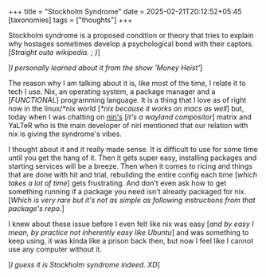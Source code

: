 +++
title = "Stockholm Syndrome"
date = 2025-02-21T20:12:52+05:45
[taxonomies] 
tags = ["thoughts"]
+++

Stockholm syndrome is a proposed condition or theory that tries to explain why hostages
sometimes develop a psychological bond with their captors.[_Straight outa wikipedia. ; )_]

[_I personally learned about it from the show 'Money Heist'_]

The reason why I am talking about it is, like most of the time, I relate it to tech I
use. Nix, an operating system, a package manager and a [_FUNCTIONAL_] programming language.
It is a thing that I love as of right now in the linux/*nix world [_*nix because it works on
macs as well_] but, today when I was chatting on [niri's](https://github.com/YaLTeR/niri) [_it's a wayland compositor_] matrix
and YaLTeR who is the main developer of niri mentioned that our relation with nix is giving
the syndrome's vibes.

I thought about it and it really made sense. It is difficult to use for some time until
you get the hang of it. Then it gets super easy, installing packages and starting services
will be a breeze. Then when it comes to ricing and things that are done with hit and trial,
rebuilding the entire config each time [_which takes a lot of time_] gets frustrating. And
don't even ask how to get something running if a package you need isn't already packaged for nix. [_Which is very rare but
it's not as simple as following instructions from that package's repo._]

I knew about these issue before I even felt like nix was easy [_and by easy I mean, by practice
not inherently easy like Ubuntu_] and was something to keep using, it was kinda like a prison back then,
but now I feel like I cannot use any computer without it.

[_I guess it is Stockholm syndrome indeed. XD_]
